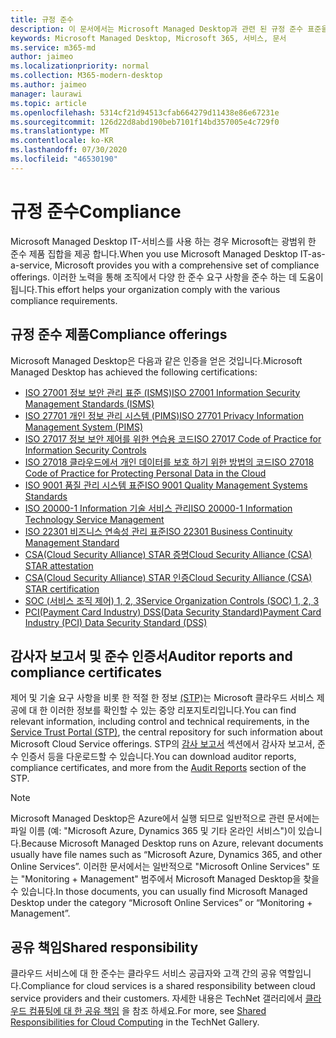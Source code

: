 ```yaml
---
title: 규정 준수
description: 이 문서에서는 Microsoft Managed Desktop과 관련 된 규정 준수 표준을 소개 합니다.
keywords: Microsoft Managed Desktop, Microsoft 365, 서비스, 문서
ms.service: m365-md
author: jaimeo
ms.localizationpriority: normal
ms.collection: M365-modern-desktop
ms.author: jaimeo
manager: laurawi
ms.topic: article
ms.openlocfilehash: 5314cf21d94513cfab664279d11438e86e67231e
ms.sourcegitcommit: 126d22d8abd190beb7101f14bd357005e4c729f0
ms.translationtype: MT
ms.contentlocale: ko-KR
ms.lasthandoff: 07/30/2020
ms.locfileid: "46530190"
---
```

# <a name="compliance"></a><span data-ttu-id="0f041-104">규정 준수</span><span class="sxs-lookup"><span data-stu-id="0f041-104">Compliance</span></span>

<span data-ttu-id="0f041-105">Microsoft Managed Desktop IT-서비스를 사용 하는 경우 Microsoft는 광범위 한 준수 제품 집합을 제공 합니다.</span><span class="sxs-lookup"><span data-stu-id="0f041-105">When you use Microsoft Managed Desktop IT-as-a-service, Microsoft provides you with a comprehensive set of compliance offerings.</span></span> <span data-ttu-id="0f041-106">이러한 노력을 통해 조직에서 다양 한 준수 요구 사항을 준수 하는 데 도움이 됩니다.</span><span class="sxs-lookup"><span data-stu-id="0f041-106">This effort helps your organization comply with the various compliance requirements.</span></span>

## <a name="compliance-offerings"></a><span data-ttu-id="0f041-107">규정 준수 제품</span><span class="sxs-lookup"><span data-stu-id="0f041-107">Compliance offerings</span></span>

<span data-ttu-id="0f041-108">Microsoft Managed Desktop은 다음과 같은 인증을 얻은 것입니다.</span><span class="sxs-lookup"><span data-stu-id="0f041-108">Microsoft Managed Desktop has achieved the following certifications:</span></span>

- [<span data-ttu-id="0f041-109">ISO 27001 정보 보안 관리 표준 (ISMS)</span><span class="sxs-lookup"><span data-stu-id="0f041-109">ISO 27001 Information Security Management Standards (ISMS)</span></span>](../../compliance/offering-ISO-27001.md)
- [<span data-ttu-id="0f041-110">ISO 27701 개인 정보 관리 시스템 (PIMS)</span><span class="sxs-lookup"><span data-stu-id="0f041-110">ISO 27701 Privacy Information Management System (PIMS)</span></span>](../../compliance/offering-iso-27701.md)
- [<span data-ttu-id="0f041-111">ISO 27017 정보 보안 제어를 위한 연습용 코드</span><span class="sxs-lookup"><span data-stu-id="0f041-111">ISO 27017 Code of Practice for Information Security Controls</span></span>](../../compliance/offering-ISO-27017.md)
- [<span data-ttu-id="0f041-112">ISO 27018 클라우드에서 개인 데이터를 보호 하기 위한 방법의 코드</span><span class="sxs-lookup"><span data-stu-id="0f041-112">ISO 27018 Code of Practice for Protecting Personal Data in the Cloud</span></span>](../../compliance/offering-ISO-27018.md)
- [<span data-ttu-id="0f041-113">ISO 9001 품질 관리 시스템 표준</span><span class="sxs-lookup"><span data-stu-id="0f041-113">ISO 9001 Quality Management Systems Standards</span></span>](../../compliance/offering-ISO-9001.md)
- [<span data-ttu-id="0f041-114">ISO 20000-1 Information 기술 서비스 관리</span><span class="sxs-lookup"><span data-stu-id="0f041-114">ISO 20000-1 Information Technology Service Management</span></span>](../../compliance/offering-ISO-20000-1-2011.md)
- [<span data-ttu-id="0f041-115">ISO 22301 비즈니스 연속성 관리 표준</span><span class="sxs-lookup"><span data-stu-id="0f041-115">ISO 22301 Business Continuity Management Standard</span></span>](../../compliance/offering-ISO-22301.md)
- [<span data-ttu-id="0f041-116">CSA(Cloud Security Alliance) STAR 증명</span><span class="sxs-lookup"><span data-stu-id="0f041-116">Cloud Security Alliance (CSA) STAR attestation</span></span>](../../compliance/offering-CSA-STAR-Attestation.md)
- [<span data-ttu-id="0f041-117">CSA(Cloud Security Alliance) STAR 인증</span><span class="sxs-lookup"><span data-stu-id="0f041-117">Cloud Security Alliance (CSA) STAR certification</span></span>](../../compliance/offering-CSA-Star-Certification.md)
- [<span data-ttu-id="0f041-118">SOC (서비스 조직 제어) 1, 2, 3</span><span class="sxs-lookup"><span data-stu-id="0f041-118">Service Organization Controls (SOC) 1, 2, 3</span></span>](../../compliance/offering-SOC.md)
- [<span data-ttu-id="0f041-119">PCI(Payment Card Industry) DSS(Data Security Standard)</span><span class="sxs-lookup"><span data-stu-id="0f041-119">Payment Card Industry (PCI) Data Security Standard (DSS)</span></span>](../../compliance/offering-PCI-DSS.md)

## <a name="auditor-reports-and-compliance-certificates"></a><span data-ttu-id="0f041-120">감사자 보고서 및 준수 인증서</span><span class="sxs-lookup"><span data-stu-id="0f041-120">Auditor reports and compliance certificates</span></span>

<span data-ttu-id="0f041-121">제어 및 기술 요구 사항을 비롯 한 적절 한 정보 [(STP)](https://servicetrust.microsoft.com/)는 Microsoft 클라우드 서비스 제공에 대 한 이러한 정보를 확인할 수 있는 중앙 리포지토리입니다.</span><span class="sxs-lookup"><span data-stu-id="0f041-121">You can find relevant information, including control and technical requirements, in the [Service Trust Portal (STP)](https://servicetrust.microsoft.com/), the central repository for such information about Microsoft Cloud Service offerings.</span></span> <span data-ttu-id="0f041-122">STP의 [감사 보고서](https://servicetrust.microsoft.com/ViewPage/MSComplianceGuide) 섹션에서 감사자 보고서, 준수 인증서 등을 다운로드할 수 있습니다.</span><span class="sxs-lookup"><span data-stu-id="0f041-122">You can download auditor reports, compliance certificates, and more from the [Audit Reports](https://servicetrust.microsoft.com/ViewPage/MSComplianceGuide) section of the STP.</span></span>

> [!NOTE]
> <span data-ttu-id="0f041-123">Microsoft Managed Desktop은 Azure에서 실행 되므로 일반적으로 관련 문서에는 파일 이름 (예: "Microsoft Azure, Dynamics 365 및 기타 온라인 서비스")이 있습니다.</span><span class="sxs-lookup"><span data-stu-id="0f041-123">Because Microsoft Managed Desktop runs on Azure, relevant documents usually have file names such as “Microsoft Azure, Dynamics 365, and other Online Services”.</span></span> <span data-ttu-id="0f041-124">이러한 문서에서는 일반적으로 "Microsoft Online Services" 또는 "Monitoring + Management" 범주에서 Microsoft Managed Desktop을 찾을 수 있습니다.</span><span class="sxs-lookup"><span data-stu-id="0f041-124">In those documents, you can usually find Microsoft Managed Desktop under the category “Microsoft Online Services” or “Monitoring + Management”.</span></span>

## <a name="shared-responsibility"></a><span data-ttu-id="0f041-125">공유 책임</span><span class="sxs-lookup"><span data-stu-id="0f041-125">Shared responsibility</span></span>

<span data-ttu-id="0f041-126">클라우드 서비스에 대 한 준수는 클라우드 서비스 공급자와 고객 간의 공유 역할입니다.</span><span class="sxs-lookup"><span data-stu-id="0f041-126">Compliance for cloud services is a shared responsibility between cloud service providers and their customers.</span></span> <span data-ttu-id="0f041-127">자세한 내용은 TechNet 갤러리에서 [클라우드 컴퓨팅에 대 한 공유 책임](https://gallery.technet.microsoft.com/Shared-Responsibilities-81d0ff91) 을 참조 하세요.</span><span class="sxs-lookup"><span data-stu-id="0f041-127">For more, see [Shared Responsibilities for Cloud Computing](https://gallery.technet.microsoft.com/Shared-Responsibilities-81d0ff91) in the TechNet Gallery.</span></span>
